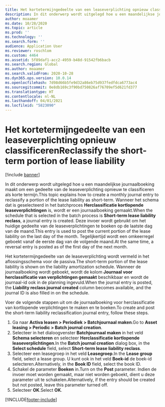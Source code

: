 ```yaml
---
title: Het kortetermijngedeelte van een leaseverplichting opnieuw classificeren
description: In dit onderwerp wordt uitgelegd hoe u een maandelijkse journaalboeking maakt om een gedeelte van de leaseverplichting opnieuw te classificeren als korte termijn.
author: moaamer
ms.date: 10/28/2020
ms.topic: article
ms.prod: ''
ms.technology: ''
ms.search.form: ''
audience: Application User
ms.reviewer: roschlom
ms.custom: 4464
ms.assetid: 5f89daf1-acc2-4959-b48d-91542fb6bacb
ms.search.region: Global
ms.author: moaamer
ms.search.validFrom: 2020-10-28
ms.dyn365.ops.version: 10.0.14
ms.openlocfilehash: 7d98d66b5fe9d32a86eb75d937fedfdca6773ac4
ms.sourcegitcommit: 0e8db169c3f90bd750826af76709ef5d621fd377
ms.translationtype: HT
ms.contentlocale: nl-NL
ms.lasthandoff: 04/01/2021
ms.locfileid: "5823090"
---
```

# <a name="reclassify-the-short-term-portion-of-lease-liability"></a><span data-ttu-id="74f14-103">Het kortetermijngedeelte van een leaseverplichting opnieuw classificeren</span><span class="sxs-lookup"><span data-stu-id="74f14-103">Reclassify the short-term portion of lease liability</span></span>

[!include [banner](../includes/banner.md)]

<span data-ttu-id="74f14-104">In dit onderwerp wordt uitgelegd hoe u een maandelijkse journaalboeking maakt om een gedeelte van de leaseverplichting opnieuw te classificeren als korte termijn.</span><span class="sxs-lookup"><span data-stu-id="74f14-104">This topic explains how to create a monthly journal entry to reclassify a portion of the lease liability as short-term.</span></span> <span data-ttu-id="74f14-105">Wanneer het schema dat is geselecteerd in het batchproces **Herclassificatie kortlopende leaseverplichtingen** is, wordt er een journaalboeking gemaakt.</span><span class="sxs-lookup"><span data-stu-id="74f14-105">When the schedule that is selected in the batch process is **Short-term lease liability reclass**, a journal entry is created.</span></span> <span data-ttu-id="74f14-106">Deze invoer wordt gebruikt om het huidige gedeelte van de leaseverplichtingen te boeken op de laatste dag van de maand.</span><span class="sxs-lookup"><span data-stu-id="74f14-106">This entry is used to post the current portion of the lease liability on the last day of the month.</span></span> <span data-ttu-id="74f14-107">Tegelijkertijd wordt een omkeerregel geboekt vanaf de eerste dag van de volgende maand.</span><span class="sxs-lookup"><span data-stu-id="74f14-107">At the same time, a reversal entry is posted as of the first day of the next month.</span></span>

<span data-ttu-id="74f14-108">Het kortetermijngedeelte van de leaseverplichting wordt vermeld in het aflossingsschema voor de passiva.</span><span class="sxs-lookup"><span data-stu-id="74f14-108">The short-term portion of the lease liability is shown on the liability amortization schedule.</span></span> <span data-ttu-id="74f14-109">Wanneer de journaalboeking wordt geboekt, wordt de kolom **Journaal voor herclassificatie van verplichtingen gemaakt** beschikbaar en wordt de journaal-id ook in de planning ingevuld.</span><span class="sxs-lookup"><span data-stu-id="74f14-109">When the journal entry is posted, the **Liability reclass journal created** column becomes available, and the journal ID is also filled in on the schedule.</span></span>

<span data-ttu-id="74f14-110">Voer de volgende stappen uit om de journaalboeking voor herclassificatie van kortlopende verplichtingen te maken en te boeken.</span><span class="sxs-lookup"><span data-stu-id="74f14-110">To create and post the short-term liability reclassification journal entry, follow these steps.</span></span>

1. <span data-ttu-id="74f14-111">Ga naar **Activa leasen \> Periodiek \> Batchjournaal maken**.</span><span class="sxs-lookup"><span data-stu-id="74f14-111">Go to **Asset leasing \> Periodic \> Batch journal creation**.</span></span>
2. <span data-ttu-id="74f14-112">Selecteer in het dialoogvenster **Batchjournaal maken** in het veld **Schema selecteren** en selecteer **Herclassificatie kortlopende leaseverplichtingen**.</span><span class="sxs-lookup"><span data-stu-id="74f14-112">In the **Batch journal creation** dialog box, in the **Select schedule** field, select **Short-term lease liability reclass**.</span></span>
3. <span data-ttu-id="74f14-113">Selecteer een leasegroep in het veld **Leasegroep**.</span><span class="sxs-lookup"><span data-stu-id="74f14-113">In the **Lease group** field, select a lease group.</span></span> <span data-ttu-id="74f14-114">U kunt ook in het veld **Boek-id** de boek-id selecteren.</span><span class="sxs-lookup"><span data-stu-id="74f14-114">Alternatively, in the **Book ID** field, select the book ID.</span></span>
4. <span data-ttu-id="74f14-115">Schakel de parameter **Boeken** in.</span><span class="sxs-lookup"><span data-stu-id="74f14-115">Turn on the **Post** parameter.</span></span> <span data-ttu-id="74f14-116">Indien de invoer moet worden gemaakt, maar niet worden geboekt, dient u deze parameter uit te schakelen.</span><span class="sxs-lookup"><span data-stu-id="74f14-116">Alternatively, if the entry should be created but not posted, leave this parameter turned off.</span></span>
5. <span data-ttu-id="74f14-117">Selecteer **OK**.</span><span class="sxs-lookup"><span data-stu-id="74f14-117">Select **OK**.</span></span>


[!INCLUDE[footer-include](../../includes/footer-banner.md)]
